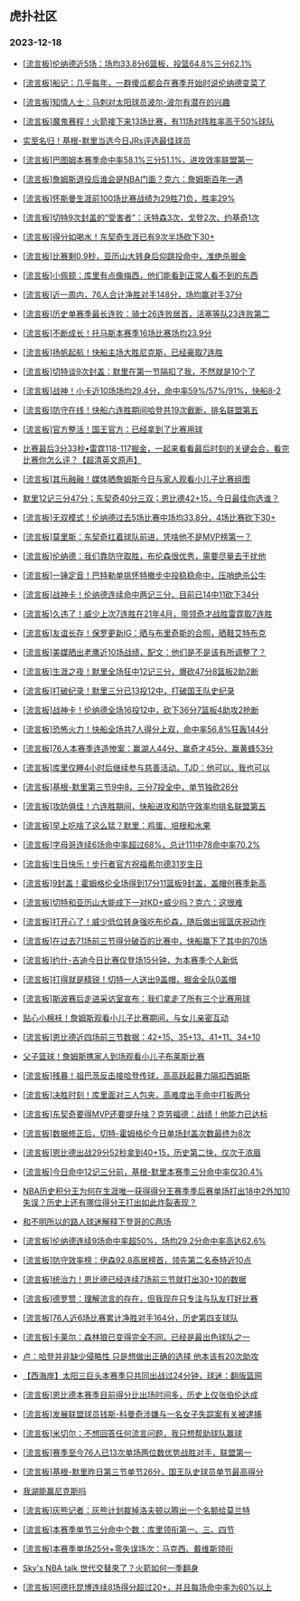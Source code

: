 ## 虎扑社区 
### 2023-12-18

+ [[流言板]伦纳德近5场：场均33.8分6篮板，投篮64.8%三分62.1%](https://bbs.hupu.com/623715922.html)

+ [[流言板]船记：几乎每年，一群傻瓜都会在赛季开始时说伦纳德变菜了](https://bbs.hupu.com/623715644.html)

+ [[流言板]知情人士：马刺对太阳球员波尔-波尔有潜在的兴趣](https://bbs.hupu.com/623715795.html)

+ [[流言板]魔鬼赛程！火箭接下来13场比赛，有11场对阵胜率高于50%球队](https://bbs.hupu.com/623716159.html)

+ [实至名归！基根-默里当选今日JRs评选最佳球员](https://bbs.hupu.com/623714345.html)

+ [[流言板]巴图姆本赛季命中率58.1%三分51.1%，进攻效率联盟第一](https://bbs.hupu.com/623716056.html)

+ [[流言板]詹姆斯退役后谁会是NBA门面？克六：詹姆斯百年一遇](https://bbs.hupu.com/623714551.html)

+ [[流言板]怀斯曼生涯前100场比赛战绩为29胜71负，胜率29%](https://bbs.hupu.com/623716106.html)

+ [[流言板]切特9次封盖的“受害者”：沃特森3次，戈登2次、约基奇1次](https://bbs.hupu.com/623715461.html)

+ [[流言板]得分如喝水！东契奇生涯已有9次半场砍下30+](https://bbs.hupu.com/623716271.html)

+ [[流言板]比赛剩0.9秒，亚历山大转身后仰跳投命中，准绝杀掘金](https://bbs.hupu.com/623707946.html)

+ [[流言板]小佩顿：库里有点像梅西，他们能看到正常人看不到的东西](https://bbs.hupu.com/623711726.html)

+ [[流言板]近一周内，76人合计净胜对手148分，场均赢对手37分](https://bbs.hupu.com/623716319.html)

+ [[流言板]历史单赛季最长连败：骑士26连败居首，活塞等队23连败第二](https://bbs.hupu.com/623716229.html)

+ [[流言板]不断成长！托马斯本赛季16场比赛场均23.9分](https://bbs.hupu.com/623716720.html)

+ [[流言板]扬帆起航！快船主场大胜尼克斯，已经豪取7连胜](https://bbs.hupu.com/623710499.html)

+ [[流言板]切特谈9次封盖：默里在第一节隔扣了我，不然就是10个了](https://bbs.hupu.com/623715720.html)

+ [[流言板]战神！小卡近10场场均29.4分，命中率59%/57%/91%，快船8-2](https://bbs.hupu.com/623711213.html)

+ [[流言板]防守在线！快船六连胜期间哈登共19次截断，排名联盟第五](https://bbs.hupu.com/623711138.html)

+ [[流言板]官方整活！国王官方：已经拿到了比赛用球](https://bbs.hupu.com/623710937.html)

+ [比赛最后3分33秒•雷霆118-117掘金，一起来看看最后时刻的关键会合，看完比赛你怎么评？【超清英文原声】](https://bbs.hupu.com/623710215.html)

+ [[流言板]其乐融融！媒体晒詹姆斯今日与家人观看小儿子比赛组图](https://bbs.hupu.com/623717139.html)

+ [默里12记三分47分；东契奇40分三双；恩比德42+15，今日最佳你选谁？](https://bbs.hupu.com/623710963.html)

+ [[流言板]无双模式！伦纳德过去5场比赛中场均33.8分，4场比赛砍下30+](https://bbs.hupu.com/623710463.html)

+ [[流言板]莫里斯：东契奇扛着球队前进，凭啥他不是MVP榜第一？](https://bbs.hupu.com/623715138.html)

+ [[流言板]伦纳德：我们靠防守取胜，布伦森很优秀，需要尽量去干扰他](https://bbs.hupu.com/623712585.html)

+ [[流言板]一锤定音！巴特勒单挑怀特撤步中投稳稳命中，压哨绝杀公牛](https://bbs.hupu.com/623706061.html)

+ [[流言板]战神卡！伦纳德连续命中两记三分，目前已14中11砍下34分](https://bbs.hupu.com/623709427.html)

+ [[流言板]久违了！威少上次7连胜在21年4月，带领奇才战胜雷霆取7连胜](https://bbs.hupu.com/623710888.html)

+ [[流言板]友谊长存！保罗更新IG：晒与布里奇斯的合照，晒鞋艾特布克](https://bbs.hupu.com/623712170.html)

+ [[流言板]美媒晒出老鹰近10场战绩，配文：他们是不是该有所调整了？](https://bbs.hupu.com/623715832.html)

+ [[流言板]生涯之夜！默里全场狂中12记三分，爆砍47分8篮板2助2断](https://bbs.hupu.com/623709419.html)

+ [[流言板]打破纪录！默里三分已13投12中，打破国王队史纪录](https://bbs.hupu.com/623708733.html)

+ [[流言板]战神卡！伦纳德全场16投12中，砍下36分7篮板4助攻2抢断](https://bbs.hupu.com/623710517.html)

+ [[流言板]恐怖火力！快船全场共7人得分上双，命中率56.8%狂轰144分](https://bbs.hupu.com/623710988.html)

+ [[流言板]76人本赛季连造惨案：赢湖人44分、赢奇才45分、赢黄蜂53分](https://bbs.hupu.com/623715198.html)

+ [[流言板]库里仅睡4小时后继续参与慈善活动，TJD：他可以，我也可以](https://bbs.hupu.com/623711120.html)

+ [[流言板]基根-默里第三节9中8，三分7投全中，单节独砍26分](https://bbs.hupu.com/623708551.html)

+ [[流言板]攻防俱佳！六连胜期间，快船进攻和防守效率均排名联盟第五](https://bbs.hupu.com/623710061.html)

+ [[流言板]早上吃啥了这么猛？默里：鸡蛋、培根和水果](https://bbs.hupu.com/623715743.html)

+ [[流言板]字母哥连续6场命中率超过68%，总计111中78命中率70.2%](https://bbs.hupu.com/623715458.html)

+ [[流言板]生日快乐！步行者官方祝福希尔德31岁生日](https://bbs.hupu.com/623716823.html)

+ [[流言板]9封盖！霍姆格伦全场得到17分11篮板9封盖，盖帽创赛季新高](https://bbs.hupu.com/623708168.html)

+ [[流言板]切特和亚历山大能成下一对KD+威少吗？克六：这很难](https://bbs.hupu.com/623714452.html)

+ [[流言板]打开心了！威少低位转身强吃布伦森，随后做出摇篮庆祝动作](https://bbs.hupu.com/623709967.html)

+ [[流言板]在过去71场前三节得分破百的比赛中，快船赢下了其中的70场](https://bbs.hupu.com/623711501.html)

+ [[流言板]约什-吉迪今日比赛仅登场15分钟，为本赛季个人新低](https://bbs.hupu.com/623715551.html)

+ [[流言板]打得就是精锐！切特一人送出9盖帽，掘金全队0盖帽](https://bbs.hupu.com/623708624.html)

+ [[流言板]斯波赛后走进采访室宣布：我们拿走了所有三个比赛用球](https://bbs.hupu.com/623707750.html)

+ [贴心小棉袄！詹姆斯观看小儿子比赛期间，与女儿亲密互动](https://bbs.hupu.com/623713431.html)

+ [[流言板]恩比德近四场前三节数据：42+15、35+13、41+11、34+10](https://bbs.hupu.com/623715366.html)

+ [父子篮球！詹姆斯携家人到场观看小儿子布莱斯比赛](https://bbs.hupu.com/623707896.html)

+ [[流言板]残暴！祖巴茨反击接哈登传球，高高跃起暴力隔扣西姆斯](https://bbs.hupu.com/623706687.html)

+ [[流言板]决胜时刻！库里面对三人包夹，高难度出手命中打板两分](https://bbs.hupu.com/623706946.html)

+ [[流言板]东契奇要得MVP还要提升啥？克劳福德：战绩！他能力已达标](https://bbs.hupu.com/623714591.html)

+ [[流言板]数据修正后，切特-霍姆格伦今日单场封盖次数最终为8次](https://bbs.hupu.com/623718087.html)

+ [[流言板]恩比德出战29分52秒拿到40+15，历史第二快，仅次于浓眉](https://bbs.hupu.com/623718282.html)

+ [[流言板]今日命中12记三分前，基根-默里本赛季三分命中率仅30.4%](https://bbs.hupu.com/623715999.html)

+ [NBA历史积分王为何在生涯唯一获得得分王赛季季后赛单场打出18中2外加10失误？历史上还有哪位得分王打出如此炸裂表现？](https://bbs.hupu.com/623713491.html)

+ [和不明所以的路人球迷解释下登哥的C两场](https://bbs.hupu.com/623717757.html)

+ [[流言板]伦纳德连续9场命中率超50%，场均29.2分命中率高达62.6%](https://bbs.hupu.com/623718491.html)

+ [[流言板]防守效率榜：伊森92.8高居榜首，领先第二名泰特近10点](https://bbs.hupu.com/623718353.html)

+ [[流言板]统治力！恩比德已经连续7场前三节就打出30+10的数据](https://bbs.hupu.com/623718437.html)

+ [[流言板]德罗赞：理解流言的存在，但我现在只专注与队友打好比赛](https://bbs.hupu.com/623718731.html)

+ [[流言板]76人近6场比赛累计净胜对手164分，历史第四支球队](https://bbs.hupu.com/623718193.html)

+ [[流言板]卡莱尔：森林狼已变得完全不同，已经是最出色球队之一](https://bbs.hupu.com/623719003.html)

+ [卢：哈登并非缺少侵略性 只是想做出正确的选择 他本该有20次助攻](https://bbs.hupu.com/623717084.html)

+ [【西海岸】太阳三巨头本赛季只共同出战过24分钟，球迷：翻版篮网](https://bbs.hupu.com/623710126.html)

+ [[流言板]恩比德本赛季目前得分比出场时间多，历史上仅张伯伦达成](https://bbs.hupu.com/623719447.html)

+ [[流言板]发展联盟球员钱斯-科曼奇涉嫌与一名女子失踪案有关被逮捕](https://bbs.hupu.com/623719363.html)

+ [[流言板]米切尔：不想回答任何流言问题，我只想帮助球队赢球](https://bbs.hupu.com/623719167.html)

+ [[流言板]赛季至今76人已13次单场两位数优势战胜对手，联盟第一](https://bbs.hupu.com/623719419.html)

+ [[流言板]基根-默里昨日第三节单节26分，国王队史球员单节最高得分](https://bbs.hupu.com/623719461.html)

+ [我湖能赢尼克斯吗](https://bbs.hupu.com/623719146.html)

+ [[流言板]灰熊记者：灰熊计划裁掉洛夫顿以腾出一个名额给莫兰特](https://bbs.hupu.com/623719908.html)

+ [[流言板]本赛季单节三分命中个数：库里领衔第一、三、四节](https://bbs.hupu.com/623720086.html)

+ [[流言板]本赛季单场25分+零失误场次：马克西、戴维斯领衔](https://bbs.hupu.com/623719676.html)

+ [Sky's NBA talk 世代交替來了？火箭如何一季翻身](https://bbs.hupu.com/623713944.html)

+ [[流言板]阿德托昆博连续8场得分超过20+，并且每场命中率为60%以上](https://bbs.hupu.com/623719894.html)

